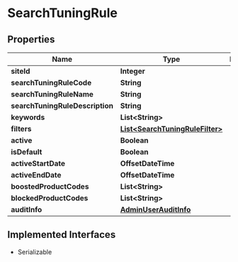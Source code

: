 

# SearchTuningRule


## Properties

| Name | Type | Description | Notes |
|------------ | ------------- | ------------- | -------------|
|**siteId** | **Integer** |  |  [optional] |
|**searchTuningRuleCode** | **String** |  |  [optional] |
|**searchTuningRuleName** | **String** |  |  [optional] |
|**searchTuningRuleDescription** | **String** |  |  [optional] |
|**keywords** | **List&lt;String&gt;** |  |  [optional] |
|**filters** | [**List&lt;SearchTuningRuleFilter&gt;**](SearchTuningRuleFilter.md) |  |  [optional] |
|**active** | **Boolean** |  |  [optional] |
|**isDefault** | **Boolean** |  |  [optional] |
|**activeStartDate** | **OffsetDateTime** |  |  [optional] |
|**activeEndDate** | **OffsetDateTime** |  |  [optional] |
|**boostedProductCodes** | **List&lt;String&gt;** |  |  [optional] |
|**blockedProductCodes** | **List&lt;String&gt;** |  |  [optional] |
|**auditInfo** | [**AdminUserAuditInfo**](AdminUserAuditInfo.md) |  |  [optional] |


## Implemented Interfaces

* Serializable


